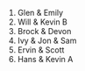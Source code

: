 1. Glen & Emily
2. Will & Kevin B
3. Brock & Devon
4. Ivy & Jon & Sam
5. Ervin & Scott
6. Hans & Kevin A
